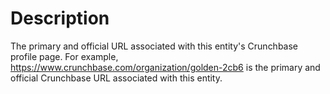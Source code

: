 # Description
The primary and official URL associated with this entity's Crunchbase profile page. For example, https://www.crunchbase.com/organization/golden-2cb6 is the primary and official Crunchbase URL associated with this entity.